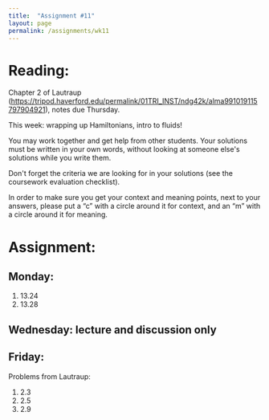 ```yaml
---
title:  "Assignment #11"
layout: page
permalink: /assignments/wk11
---
```


# Reading:  
Chapter 2 of Lautraup (https://tripod.haverford.edu/permalink/01TRI_INST/ndg42k/alma991019115797904921), notes due Thursday.

This week: wrapping up Hamiltonians, intro to fluids!

You may work together and get help from other students. Your solutions must be written in your own words, without looking at someone else's solutions while you write them.

Don't forget the criteria we are looking for in your solutions (see the coursework evaluation checklist).

In order to make sure you get your context and meaning points,
next to your answers, please put a “c” with a circle around it for context, and an “m” with a circle around it for meaning.

# Assignment:
## Monday:
1. 13.24
2. 13.28

## Wednesday: lecture and discussion only

## Friday:

Problems from Lautraup:

1. 2.3
2. 2.5
3. 2.9
